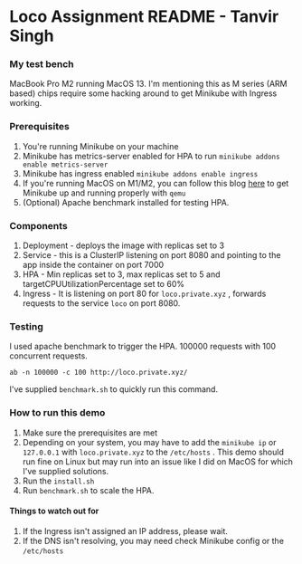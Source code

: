 # Loco Assignment README - Tanvir Singh

### My test bench
MacBook Pro M2 running MacOS 13. I'm mentioning this as M series (ARM based)  chips require some hacking around to get Minikube with Ingress working.

### Prerequisites 
1. You're running Minikube on your machine
2. Minikube has metrics-server enabled for HPA to run  `minikube addons enable metrics-server`
3. Minikube has ingress enabled `minikube addons enable ingress`
4. If you're running MacOS on M1/M2, you can follow this blog [here](https://medium.com/@sushantkumarsinha22/kubernetes-setting-up-ingress-on-apple-silicon-mac-m1-5fb6bddcb838) to get Minikube up and running properly with `qemu` 
5. (Optional) Apache benchmark installed for testing HPA.

### Components 
1. Deployment - deploys the image with replicas set to 3
2. Service - this is a ClusterIP listening on port 8080 and pointing to the app inside the container on port 7000
3. HPA - Min replicas set to 3, max replicas set to 5 and targetCPUUtilizationPercentage set to 60%
4. Ingress - It is listening on port 80 for  `loco.private.xyz` ,  forwards requests to the service `loco` on port 8080.

### Testing
I used apache benchmark to trigger the HPA. 100000 requests with 100 concurrent requests.

`ab -n 100000 -c 100 http://loco.private.xyz/`

I've supplied `benchmark.sh` to quickly run this command.

### How to run this demo

1. Make sure the prerequisites are met
2. Depending on your system, you may have to add the `minikube ip` or `127.0.0.1` with `loco.private.xyz` to the `/etc/hosts` . This demo should run fine on Linux but may run into an issue like I did on MacOS for which I've supplied solutions.
3. Run the `install.sh`
4. Run `benchmark.sh` to scale the HPA.

#### Things to watch out for
1. If the Ingress isn't assigned an IP address, please wait.
2. If the DNS isn't resolving, you may need check Minikube config or the `/etc/hosts`

